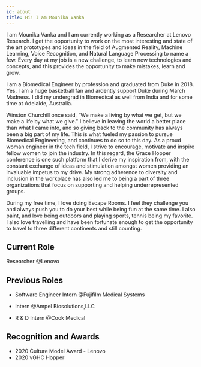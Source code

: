 ```yaml
---
id: about
title: Hi! I am Mounika Vanka
---
```


I am Mounika Vanka and I am currently working as a Researcher at Lenovo Research. I get the opportunity to work on the most interesting and state of the art prototypes and ideas in the field of Augmented Reality, Machine Learning, Voice Recognition, and Natural Language Processing to name a few. Every day at my job is a new challenge, to learn new technologies and concepts, and this provides the opportunity to make mistakes, learn and grow. 

I am a Biomedical Engineer by profession and graduated from Duke in 2018. Yes, I am a huge basketball fan and ardently support Duke during March Madness. I did my undergrad in Biomedical as well from India and for some time at Adelaide, Australia.  

Winston Churchill once said, “We make a living by what we get, but we make a life by what we give." I believe in leaving the world a better place than what I came into, and so giving back to the community has always been a big part of my life. This is what fueled my passion to pursue Biomedical Engineering, and continues to do so to this day. As a proud woman engineer in the tech field, I strive to encourage, motivate and inspire fellow women to join the industry. In this regard, the Grace Hopper conference is one such platform that I derive my inspiration from, with the constant exchange of ideas and stimulation amongst women providing an invaluable impetus to my drive. My strong adherence to diversity and inclusion in the workplace has also led me to being a part of three organizations that focus on supporting and helping underrepresented groups.

During my free time, I love doing Escape Rooms. I feel they challenge you and always push you to do your best while being fun at the same time. I also paint, and love being outdoors and playing sports, tennis being my favorite. I also love travelling and have been fortunate enough to get the opportunity to travel to three different continents and still counting.


## Current Role 
  Researcher @Lenovo

## Previous Roles

- Software Engineer Intern @Fujifilm Medical Systems

- Intern @Ampel Biosolutions,LLC

- R & D Intern @Cook Medical

## Recognition and Awards

- 2020 Culture Model Award - Lenovo
- 2020 vGHC Hopper

